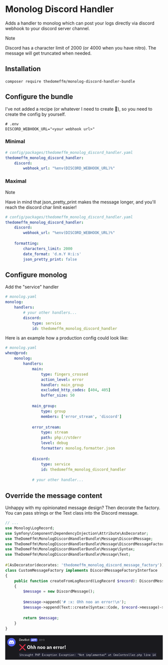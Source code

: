 # Monolog Discord Handler

Adds a handler to monolog which can post your logs directly via discord webhook to your discord server channel.

> [!NOTE]
> Discord has a character limit of 2000 (or 4000 when you have nitro). The message will get truncated when needed.

## Installation

`composer require thedomeffm/monolog-discord-handler-bundle`

## Configure the bundle

I've not added a recipe (or whatever I need to create :shrug:), so you need to create the config by yourself.

```.dotenv
# .env
DISCORD_WEBHOOK_URL="<your webhook url>"
```

### Minimal

```yaml
# config/packages/thedomeffm_monolog_discord_handler.yaml
thedomeffm_monolog_discord_handler:
    discord:
        webhook_url: "%env(DISCORD_WEBHOOK_URL)%"
```

### Maximal

> [!NOTE]
> Have in mind that json_pretty_print makes the message longer, and you'll reach the discord char limit easier!

```yaml
# config/packages/thedomeffm_monolog_discord_handler.yaml
thedomeffm_monolog_discord_handler:
    discord:
        webhook_url: "%env(DISCORD_WEBHOOK_URL)%"

    formatting:
        characters_limit: 2000
        date_format: 'd.m.Y H:i:s'
        json_pretty_print: false
```

## Configure monolog

Add the "service" handler

```yaml
# monolog.yaml
monolog:
    handlers:
        # your other handlers...
        discord:
            type: service
            id: thedomeffm_monolog_discord_handler
```

Here is an example how a production config could look like:

```yaml
# monolog.yaml
when@prod:
    monolog:
        handlers:
            main:
                type: fingers_crossed
                action_level: error
                handler: main_group
                excluded_http_codes: [404, 405]
                buffer_size: 50

            main_group:
                type: group
                members: ['error_stream', 'discord']

            error_stream:
                type: stream
                path: php://stderr
                level: debug
                formatter: monolog.formatter.json

            discord:
                type: service
                id: thedomeffm_monolog_discord_handler

            # your other handler...
```

## Override the message content

Unhappy with my opinionated message design? Then decorate the factory.
You can pass strings or the Text class into the Discord message.

```php
// ...
use Monolog\LogRecord;
use Symfony\Component\DependencyInjection\Attribute\AsDecorator;
use TheDomeFfm\MonologDiscordHandlerBundle\Message\DiscordMessage;
use TheDomeFfm\MonologDiscordHandlerBundle\Message\DiscordMessageFactoryInterface;
use TheDomeFfm\MonologDiscordHandlerBundle\Message\Syntax;
use TheDomeFfm\MonologDiscordHandlerBundle\Message\Text;

#[AsDecorator(decorates: 'thedomeffm_monolog_discord_message_factory')]
class CustomMessageFactory implements DiscordMessageFactoryInterface
{
    public function createFromLogRecord(LogRecord $record): DiscordMessage
    {
        $message = new DiscordMessage();

        $message->append('# :x: Ohh noo an error!\n');
        $message->append(Text::create(Syntax::Code, $record->message)->render());

        return $message;
    }
}
```

![custom discord error message from error log](custom_error_message.png "Custom Error")
